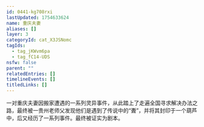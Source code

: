 ```yaml
---
id: 0441-kg708rxi
lastUpdated: 1754633624
name: 重庆夫妻
aliases: []
layer: 3
categoryId: cat_X3JSNomc
tagIds:
  - tag_jKWvm6pa
  - tag_fC14-UDS
nsfw: false
parent: ""
relatedEntries: []
timelineEvents: []
titledLinks: []
---
```


一对重庆夫妻因搬家遭遇的一系列灵异事件，从此踏上了走遍全国寻求解决办法之路，最终被一贵州老师父发现他们是遇到了传说中的“聻”，并将其封印于一个葫芦中，后又经历了一系列事件。最终被证实为剧本。